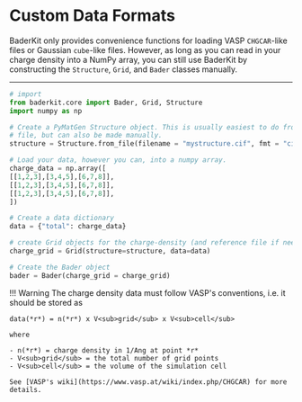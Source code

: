# Custom Data Formats

BaderKit only provides convenience functions for loading VASP `CHGCAR`-like files
or Gaussian `cube`-like files. However, as long as you can read in your charge
density into a NumPy array, you can still use BaderKit by constructing the `Structure`, 
`Grid`, and `Bader` classes manually.

---

```python
# import 
from baderkit.core import Bader, Grid, Structure
import numpy as np

# Create a PyMatGen Structure object. This is usually easiest to do from a
# file, but can also be made manually.
structure = Structure.from_file(filename = "mystructure.cif", fmt = "cif")

# Load your data, however you can, into a numpy array.
charge_data = np.array([
[[1,2,3],[3,4,5],[6,7,8]],
[[1,2,3],[3,4,5],[6,7,8]],
[[1,2,3],[3,4,5],[6,7,8]],
])

# Create a data dictionary
data = {"total": charge_data}

# create Grid objects for the charge-density (and reference file if needed)
charge_grid = Grid(structure=structure, data=data)

# Create the Bader object
bader = Bader(charge_grid = charge_grid)
```

!!! Warning
    The charge density data must follow VASP's conventions, i.e. it should be
    stored as 
    
    data(*r*) = n(*r*) x V<sub>grid</sub> x V<sub>cell</sub>
    
    where
    
    - n(*r*) = charge density in 1/Ang at point *r*
    - V<sub>grid</sub> = the total number of grid points
    - V<sub>cell</sub> = the volume of the simulation cell
    
    See [VASP's wiki](https://www.vasp.at/wiki/index.php/CHGCAR) for more details.
